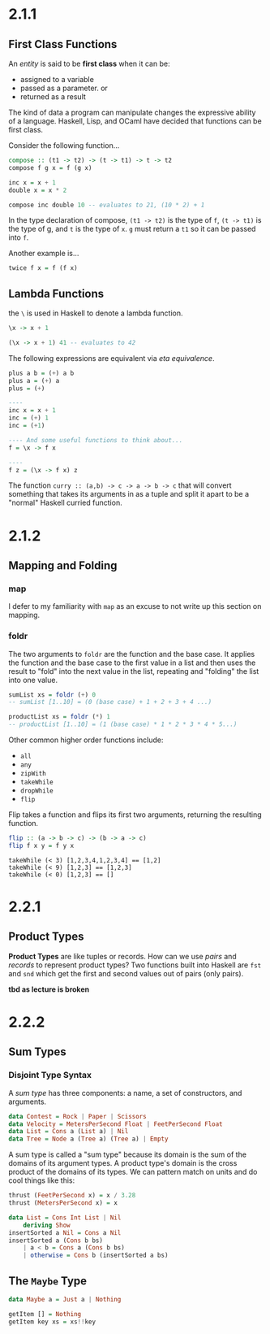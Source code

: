 # 2.1.1
## First Class Functions
An _entity_ is said to be **first class** when it can be:
* assigned to a variable
* passed as a parameter. or
* returned as a result

The kind of data a program can manipulate changes the expressive ability of a language. Haskell, Lisp, and OCaml have decided that functions can be first class.

Consider the following function...

```haskell
compose :: (t1 -> t2) -> (t -> t1) -> t -> t2
compose f g x = f (g x)

inc x = x + 1
double x = x * 2

compose inc double 10 -- evaluates to 21, (10 * 2) + 1
```

In the type declaration of compose, `(t1 -> t2)` is the type of `f`, `(t -> t1)` is the type of g, and `t` is the type of `x`. `g` must return a `t1` so it can be passed into `f`. 

Another example is...
```haskell
twice f x = f (f x)
```

## Lambda Functions
the `\` is used in Haskell to denote a lambda function.

```haskell
\x -> x + 1

(\x -> x + 1) 41 -- evaluates to 42
```

The following expressions are equivalent via _eta equivalence_.
```haskell
plus a b = (+) a b
plus a = (+) a
plus = (+)

----
inc x = x + 1
inc = (+) 1
inc = (+1)

---- And some useful functions to think about...
f = \x -> f x

----
f z = (\x -> f x) z
```

The function `curry :: (a,b) -> c -> a -> b -> c` that will convert something that takes its arguments in as a tuple and split it apart to be a "normal" Haskell curried function.

# 2.1.2
## Mapping and Folding
### map
I defer to my familiarity with `map` as an excuse to not write up this section on mapping.
### foldr
The two arguments to `foldr` are the function and the base case. It applies the function and the base case to the first value in a list and then uses the result to "fold" into the next value in the list, repeating and "folding" the list into one value. 
```haskell
sumList xs = foldr (+) 0
-- sumList [1..10] = (0 (base case) + 1 + 2 + 3 + 4 ...)

productList xs = foldr (*) 1
-- productList [1..10] = (1 (base case) * 1 * 2 * 3 * 4 * 5...)
```
Other common higher order functions include:
* `all`
* `any`
* `zipWith`
* `takeWhile`
* `dropWhile`
* `flip`

Flip takes a function and flips its first two arguments, returning the resulting function.
```haskell
flip :: (a -> b -> c) -> (b -> a -> c)
flip f x y = f y x
```
```
takeWhile (< 3) [1,2,3,4,1,2,3,4] == [1,2]
takeWhile (< 9) [1,2,3] == [1,2,3]
takeWhile (< 0) [1,2,3] == []
```
# 2.2.1
## Product Types
**Product Types** are like tuples or records. How can we use _pairs_ and _records_ to represent product types?
Two functions built into Haskell are `fst` and `snd` which get the first and second values out of pairs (only pairs).

**tbd as lecture is broken**

# 2.2.2
## Sum Types
### Disjoint Type Syntax
A _sum type_ has three components: a name, a set of constructors, and arguments.
```haskell
data Contest = Rock | Paper | Scissors
data Velocity = MetersPerSecond Float | FeetPerSecond Float
data List = Cons a (List a) | Nil
data Tree = Node a (Tree a) (Tree a) | Empty
```

A sum type is called a "sum type" because its domain is the sum of the domains of its argument types. A product type's domain is the cross product of the domains of its types. We can pattern match on units and do cool things like this:

```haskell
thrust (FeetPerSecond x) = x / 3.28
thrust (MetersPerSecond x) = x
```

```haskell
data List = Cons Int List | Nil
	deriving Show
insertSorted a Nil = Cons a Nil
insertSorted a (Cons b bs)
	| a < b = Cons a (Cons b bs)
	| otherwise = Cons b (insertSorted a bs) 
```

## The `Maybe` Type

```haskell
data Maybe a = Just a | Nothing

getItem [] = Nothing
getItem key xs = xs!!key

```


